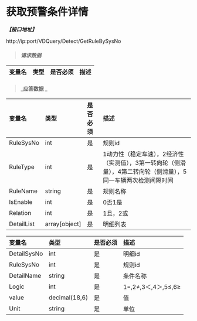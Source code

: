 # 获取预警条件详情

_**【接口地址】**_

http://ip:port/VDQuery/Detect/GetRuleBySysNo

> #### _请求数据_

| 变量名 | 类型 | 是否必须 | 描述 |
| :--- | :--- | :--- | :--- |


> #### _应答数据 _

| 变量名 | 类型 | 是否必须 | 描述 |
| :--- | :--- | :--- | :--- |
| RuleSysNo | int | 是 | 规则id |
| RuleType | int | 是 | 1动力性（稳定车速），2经济性（实测值），3第一转向轮（侧滑量），4第二转向轮（侧滑量），5同一车辆两次检测间隔时间 |
| RuleName | string | 是 | 规则名称 |
| IsEnable | int | 是 | 0否1是 |
| Relation | int | 是 | 1且，2或 |
| DetailList | array[object] | 是 | 明细列表 |

| 变量名 | 类型 | 是否必须 | 描述 |
| :--- | :--- | :--- | :--- |
| DetailSysNo | int | 是 | 明细id |
| RuleSysNo | int | 是 | 规则id |
| DetailName | string | 是 | 条件名称 |
| Logic | int | 是 | 1=,2≠,3＜,4＞,5≤,6≥ |
| value | decimal(18,6) | 是 | 值 |
| Unit | string | 是 | 单位 |
